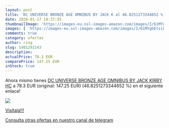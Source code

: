 ```yaml
---
layout: post
title: 'DC UNIVERSE BRONZE AGE OMNIBUS BY JACK K al 46.8251273344652 % de descuento'
date: 2020-01-17 19:37:55
thumbnailImage: 'https://images-eu.ssl-images-amazon.com/images/I/61MYgGEtsiL._SL200_.jpg'
images: [ 'https://images-eu.ssl-images-amazon.com/images/I/61MYgGEtsiL._SL200_.jpg' ]
comments: true
category: ofertas
author: ring
slug: 1401292143
description:
actualPrice: 78.3 EUR
comparePrice: 147.25 EUR
inStock: true
---
```


Ahora mismo tienes [DC UNIVERSE BRONZE AGE OMNIBUS BY JACK KIRBY HC](https://www.amazon.com/dp/1401292143/?tag=redken08-20) a 78.3 EUR (original: 147.25 EUR) (46.8251273344652 %) en el siguiente enlace!

[![](https://images-eu.ssl-images-amazon.com/images/I/61MYgGEtsiL._SL200_.jpg)](https://www.amazon.com/dp/1401292143/?tag=redken08-20)

[Visítala!!!](https://www.amazon.com/dp/1401292143/?tag=redken08-20)

[Consulta otras ofertas en nuestro canal de telegram](https://t.me/s/ofertas25)
